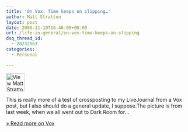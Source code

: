 ```yaml
---
title: 'On Vox: Time keeps on slipping…'
author: Matt Stratton
layout: post
date: 2006-11-10T16:46:00+00:00
url: /life-in-general/on-vox-time-keeps-on-slipping
dsq_thread_id:
  - 28232663
categories:
  - Personal

---
```

<div class="vox-cross-post">
  <a href="https://mattstratton.vox.com/"><img src="https://up2.vox.com/6a00c2252c7b22549d00c2252c7b3b549d-50si" alt="View Matt Stratton’s Blog" width="50" height="50" /></a></p> 
  
  <p>
    This is really more of a test of crossposting to my LiveJournal from a Vox post, but I also should do a general update, I suppose.The picture is from last week, when we all went out to Dark Room for&#8230;
  </p>
  
  <p>
    <a href="https://mattstratton.vox.com/library/post/time-keeps-on-slipping.html">&#xBB; Read more on Vox</a>
  </p>
</div>